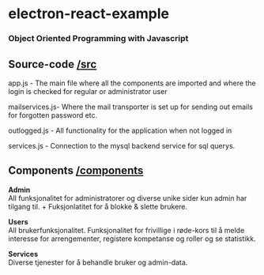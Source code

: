 # electron-react-example

### Object Oriented Programming with Javascript

## Source-code [/src](https://github.com/olaplassen/react.js-Project/tree/master/src)

app.js - The main file where all the components are imported and where the login is checked for regular or administrator user

mailservices.js-  Where the mail transporter is set up for sending out emails for forgotten password etc.

outlogged.js - All functionality for the application when not logged in

services.js - Connection to the mysql backend service for sql querys.

## Components [/components](https://github.com/olaplassen/react.js-Project/tree/master/src/components)

<b> Admin </b> <br/>
All funksjonalitet for administratorer og diverse unike sider kun admin har tilgang til. + Fuksjonlatitet for å blokke & slette brukere.

<b> Users </b> <br/>
All brukerfunksjonalitet. Funksjonalitet for frivillige i røde-kors til å melde interesse for arrengementer, registere kompetanse og roller og se statistikk.

<b> Services </b> <br/>
Diverse tjenester for å behandle bruker og admin-data.
